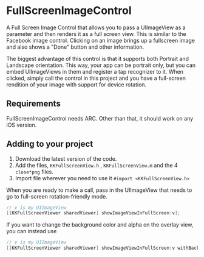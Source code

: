 FullScreenImageControl
======================

A Full Screen Image Control that allows you to pass a UIImageView as a parameter and then renders it as a full screen view. This is similar to the Facebook image control. Clicking on an image brings up a fullscreen image and also shows a "Done" button and other information. 

The biggest advantage of this control is that it supports both Portrait and Landscape orientation. This way, your app can be portrait only, but you can embed UIImageViews in them and register a tap recognizer to it. When clicked, simply call the control in this project and you have a full-screen rendition of your image with support for device rotation.


Requirements
------------

FullScreenImageControl needs ARC. Other than that, it should work on any iOS version.

Adding to your project
----------------------

1. Download the latest version of the code.
2. Add the files, `KKFullScreenView.h` , `KKFullScreenView.m` and the 4 `close*png` files.
3. Import file wherever you need to use it `#import <KKFullScreenView.h>`

When you are ready to make a call, pass in the UIImageView that needs to go to full-screen rotation-friendly mode. 

```objective-c
// v is my UIImageView
[[KKFullScreenViewer sharedViewer] showImageViewInFullScreen:v];
```

If you want to change the background color and alpha on the overlay view, you can instead use
```objective-c
// v is my UIImageView
[[KKFullScreenViewer sharedViewer] showImageViewInFullScreen:v withBackgroundColor:[UIColor redColor] andAlpha:0.6];
```

